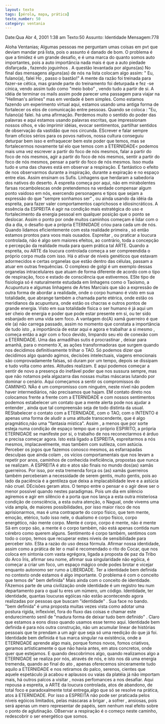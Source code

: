```yaml
---
layout: texto
tags: [pérola, mapa, prática]
texto_number: 50
category: ventania
---
```

Date:Qua Abr 4, 2001 1:38 am
Texto:50
Assunto: Identidade
Mensagem:778

Aloha Ventanias; 
Algumas pessoas me perguntam umas coisas em pvt que deviam mandar prá lista, pois o assunto é danado de bom. 
O problema é que a timidez é um grande desafio, e é uma marca do quanto somos auto importantes, pois a auto importância nada mais é que a auto piedade disfarçada , fazendo joguinhos . 
A questão levantada por alguns(as) 
No final das mensagens alguns(as) de nós na lista colocam algo assim: 
" Eu, fulano(a), falei 
Ho , passo o bastão!" 
A mente da razão foi treinada para fazer-se cética, mas grande parte do treinamento foi deturpada e fez -se cínica, vendo assim tudo como "meio bobo" , vendo tudo a partir de si. 
A idéia de terminar os mails assim pode parecer uma passagem para viajar na "Hellman's airlines" mas em verdade é bem simples. 
Como estamos fazendo um experimento virtual aqui, estamos usando uma antiga forma de fortalecer os elos de comunicação entre pessoas. 
Quando se coloca : "Eu, fulano(a) falei. há uma afirmação. 
Perdemos muito o sentido do poder das palavras e aqui estamos usando palavras escritas, que impressionam nossos olhos, e vão imprimir idéias, evocar sentimentos, partilhar sentidos de observação da vastidão que nos circunda. 
EScrever e falar sempre foram oficios sérios para os povos nativos, nossa cultura conseguiu deturpar bem isso e enfraquecer bem este poder que temos, mas se fortalecermos novamente tal elo que temos com a ETERNIDADE< podemos mais uma vez escrever a partir do foco de nós mesmos, falar a partir do foco de nós mesmos, agir a partir do foco de nós mesmos, sentir a partir do foco de nós mesmos, pensar a partir do foco de nós mesmos. 
Isso muda tudo e uma das chaves está em observar a respiração. 
É fantástico o efeito de nos observarmos durante a inspiração, durante a expiração e no espaço entre elas. 
Assim ensinam os Sufis. 
Linhagens que herdaram a sabedoria dos nativos do deserto. 
A espreita começa por aqui, não em mirabolentes farsas rocambolescas onde pretendemos na verdade compensar algum ponto vaidoso em nós, exercendo personagens e tipos que sejam a expressão do que "sempre sonhamos ser" , ou ainda usando da idéia da espreita, para fazer valer comportamentos caprichosos e idiosincráticos. 
A essência da ESPREITA é agir na condição mais estratégica do uso e fortalecimento da energia pessoal em qualquer posição que o ponto se deslocar. 
Assim o ponto por onde muitos caminhos começam é lidar com o dia a dia, o desafio que a própria ETERNIDADE criou para cada um de nós. 
Quando lidamos eficientemente com esta realidade primeira , só então estamos prontos para voos mais ousados. 
Espreitar , ou praticar a loucura controlada, não é algo sem maiores efeitos, ao contrário, toda a concepção e percepção da realidade muda para quem prática tal ARTE. 
Quando a espreita, ou ARTE da loucura controlada começa a ser compreendida o próprio corpo muda com isso. 
Há o ativar de níveis genéticos que estavam adormecidos e certas organelas que estão dentro das células, passam a atuar em outras frequências. 
O complexo de golgi é um exemplo dessas organelas intracelulares que atuam de forma diferente de acordo com o tipo de respiração, foco e estado de consciência que estivermos. 
ESte tipo de fisiologia só é naturalmente estudada em linhagens como o Taoismo, a Acupuntura e algumas linhagens de Artes Marciais que são a expressão de outra forma de abordar a realidade, onde o corpo humano é visto em sua totalidade, que abrange também a chamada parte etérica, onde estão os meridianos da acupuntura, onde estão os chacras e outros pontos de grande energia. 
Visto em sua totalidade física o ser humano é já aqui um ser cheio de energia e poder que pode estar presente em si, ou ter sido esbanjado em uma vida sem foco. 
A vantagem do(A) xamã guerreiro é que ele (a) não carrega passado, assim no momento que constata a importância de tudo isto , a importância de estar aqui e agora e trabalhar a si mesmo , começa então a agir com o foco devido, limpando seu elo de conexão com a ETERNIDADE. 
Uma das armadilhas sutis é procrastinar , deixar para amanhã, para o momento X, as ações transformadoras que surgem quando nos decidimos definitivamente trilhar o TAO. 
Só podemos dizer que decidimos algo quando agimos, decisões intelectuais, viagens emocionais são comprovadamente falsas, só duram por um tempo, depois se dissipam e tudo volta como antes. 
Atitudes realizam. 
E aqui podemos começar a sentir de novo a presença do inefável poder que nos sussura sempre, mas que não notamos pela algazarra das nossas muitas máscaras lutando por dominar o cenário. 
Aqui começamos a sentir os compromissos do CAMINHO. 
NÃo é um compromisso com ninguém, neste nível não podem haver intermediários, não precisamos que hajam. 
EM contato direto nos colocamos frente a frente com a ETERNIDADE e com nossos sentimentos podemos estabelecer um contato que a mente alerta pode nos ajudar a entender , ainda que tal compreensão seja de todo distinta da usual. 
REStabelecer o contato com a ETERNIDADE, com o TAO, com o INTENTO é apenas uma forma de aludir a uma atitude transcendente, que é algo pragmático,não uma "fantasia mística". 
Assim , a menos que por sorte esteja numa condição de espaço tempo que o próprio ESPIRITO, a própria ETERNIDADE se manifeste por si, o trabalho de nos reconectarmos é árduo e precisa começar agora. 
Isto está ligado a ESPREITA, espreitarmos a nós mesmos, implacavelmente, mas também com sutileza, com astúcia. 
Perceber os jogos que fazemos conosco mesmos, as esfarrapadas desculpas que ainda colam , os vícios comportamentais que nos levam a repetir por anos, caminhos de conhecida ineficiência, propostas que nunca se realizam. 
A ESPREITA é ato e atos são finais no mundo dos(as) xamãs guerreiros. 
Por isso, por esta tremenda força os (as) xamãs guerreiros também perceberam a necessidade de serem gentis, muito gentis, pois ao lado da paciência é a gentileza que deixa a implacabilidade leve e a astúcia não cruel. 
DEcisões geram atos. 
O tempo entre o pensar e o agir deve ser o menor possível quando nestes paradigmas. 
Pois um dia em silêncio agiremos e agir em silêncio é a porta que nos lança a esta outra misteriosa condição de consciência, a esta outra atenção, o Nagual, onde vivems uma vida ampla, de maiores possibilidades, por isso maior risco de nos aprisionarmos, mas é uma contraparte do corpo físico, que tem mente, emoção, etérico, tudo isso nele, o dualismo é corpo físico, corpo energético, não mente corpo. Mente é corpo, corpo é mente, não é mente Sã em corpo são, a mente é o corpo também, não está apenas contida num cérebro como querem alguns. 
Sentimento é corpo também, sentimos com todo o corpo, temos que recuperar estes níveis de sensibilidade para perceber isto. 
ESta a razào do uso dessa fórmula. 
Afirmar nossa identidade, assim como a prática de ler o mail é recomendado o rito do Cocar, que nos coloca em sintonia com vasta egrégora, ligada a proposta de paz da Tribo do Arco Íris, afirmar seu nome, afirmar sua singularidade não egóica, é começar a criar um foco, um espaço mágico onde podes brotar e vicejar enquanto autonomo ser rumo a LIBERDADE. 
Ter a identidade bem definida no contexto onde estamos é algo importante. 
O problema é com o conceito que temos de" bem definida" 
Mais ainda com o conceito de identidade. 
FAzemos parte de uma civilização onde identidade é um registro teu num departamento para o qual tu eres um número, um código. 
Identidade, ter identidade, quantas loucuras egóicas não estão acontecendo agora realizadas por pessoas que buscam "identidade" . 
Sua face no bando. 
"bem definida" é uma proposta muitas vezes vista como adotar uma postura rígida, inflexíviel, fora do fluxo das coisas e chamar este endurecimento senil de "madura forma de deixar tudo bem definido" . 
Claro que estamos a eons disso quando usamos esse termo aqui. 
Identidade bem definida é para nós outra construção, não um acumular linear de histórias pessoais que te prendam a um agir que seja só uma reedição do que já foi. 
Identidade bem definida é tua marca singular na existência, onde a ETERNIDADE aprende algo mais, porque fomos novos, fomos criativos, geramos artisticamente o que não havia antes, em atos concretos, onde quer que estejamos. 
E quando descobrimos algo, quando realizamos algo a ETERNIDADE se realiza por nós, através de nós, e isto nos dá uma energia tremenda, quando ao final do ato , apenas oferecemos sinceramente tudo aquilo a ETERNIDADE e nos retiramos do palco, serenos, cientes que aquele espetáculo já acabou e aplausos ou vaias da platéia já não importam mais, há outros palcos a visitar , novas perfomances a nos desafiar. 
Aqui repousa a espreita, a ARTE da loucura controlada, atos de abandono, de total foco e paradoxalmente total entrega,algo que só se resolve na prática, atos à ETERNIDADE. 
Por isso a ESPREITA não pode ser praticada pelos níveis egóicos limitados, pelas máscaras a brigar , a sofrer , ansiosas, pois será apenas um mero representar de papéis, sem nenhum real efeito sobre o ponto de aglutinação. 
OBservar a respiração é o começo neste caminho, redescobrir o ser energético que somos.